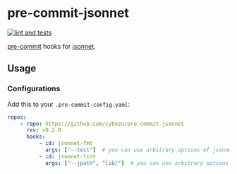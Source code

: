 # pre-commit-jsonnet
[![lint and tests](https://github.com/cybozu/pre-commit-jsonnet/actions/workflows/lint_and_tests.yml/badge.svg)](https://github.com/cybozu/pre-commit-jsonnet/actions/workflows/lint_and_tests.yml)

[pre-commit](https://pre-commit.com/) hooks for [jsonnet](https://jsonnet.org/).


## Usage

### Configurations
Add this to your `.pre-commit-config.yaml`:

```yaml
repos:
    - repo: https://github.com/cybozu/pre-commit-jsonnet
      rev: v0.2.0
      hooks:
          - id: jsonnet-fmt
            args: ["--test"]  # you can use arbitrary options of jsonnetfmt command
          - id: jsonnet-lint
            args: ["--jpath", "lib/"]  # you can use arbitrary options of jsonnet-lint command
```
